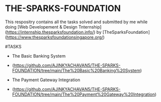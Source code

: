 # THE-SPARKS-FOUNDATION
This respositry contains all the tasks solved and submitted by me while doing [Web Developement & Design Tnternship] (https://internship.thesparksfoundation.info/) by [TheSparksFoundation] (https://www.thesparksfoundationsingapore.org/) 

#TASKS
* The Basic Banking System
 - (https://github.com/AJINKYACHAVAN5/THE-SPARKS-FOUNDATION/tree/main/The%20Basic%20Banking%20System)

* The Payment Gateway Integration
 - (https://github.com/AJINKYACHAVAN5/THE-SPARKS-FOUNDATION/tree/main/The%20Payment%20Gateway%20Integration)
